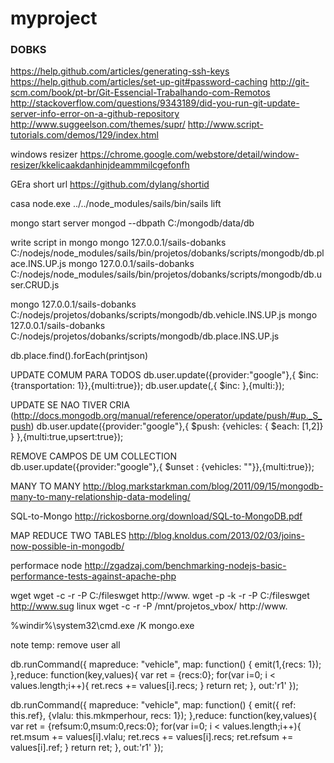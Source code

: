 # myproject
### DOBKS

https://help.github.com/articles/generating-ssh-keys
https://help.github.com/articles/set-up-git#password-caching
http://git-scm.com/book/pt-br/Git-Essencial-Trabalhando-com-Remotos
http://stackoverflow.com/questions/9343189/did-you-run-git-update-server-info-error-on-a-github-repository
http://www.suggeelson.com/themes/supr/
http://www.script-tutorials.com/demos/129/index.html

windows resizer
https://chrome.google.com/webstore/detail/window-resizer/kkelicaakdanhinjdeammmilcgefonfh

GEra short url
https://github.com/dylang/shortid

casa
node.exe ../../node_modules/sails/bin/sails lift

mongo
start server
mongod --dbpath C:/mongodb/data/db

write script in mongo
mongo 127.0.0.1/sails-dobanks C:/nodejs/node_modules/sails/bin/projetos/dobanks/scripts/mongodb/db.place.INS.UP.js
mongo 127.0.0.1/sails-dobanks C:/nodejs/node_modules/sails/bin/projetos/dobanks/scripts/mongodb/db.user.CRUD.js


mongo 127.0.0.1/sails-dobanks C:/nodejs/projetos/dobanks/scripts/mongodb/db.vehicle.INS.UP.js
mongo 127.0.0.1/sails-dobanks C:/nodejs/projetos/dobanks/scripts/mongodb/db.place.INS.UP.js

db.place.find().forEach(printjson)

UPDATE COMUM PARA TODOS
db.user.update({provider:"google"},{ $inc: {transportation: 1}},{multi:true});
db.user.update(<where>,{ $inc: <set>},{multi:<all>});

UPDATE SE NAO TIVER CRIA (http://docs.mongodb.org/manual/reference/operator/update/push/#up._S_push)
db.user.update({provider:"google"},{ $push: {vehicles: { $each:  [1,2]} } },{multi:true,upsert:true});

REMOVE CAMPOS DE UM COLLECTION 
db.user.update({provider:"google"},{ $unset : {vehicles: ""}},{multi:true});

MANY TO MANY
http://blog.markstarkman.com/blog/2011/09/15/mongodb-many-to-many-relationship-data-modeling/

SQL-to-Mongo
http://rickosborne.org/download/SQL-to-MongoDB.pdf

MAP REDUCE TWO TABLES
http://blog.knoldus.com/2013/02/03/joins-now-possible-in-mongodb/

performace node
http://zgadzaj.com/benchmarking-nodejs-basic-performance-tests-against-apache-php

wget
wget -c -r -P C:/fileswget http://www.
wget -p -k -r -P C:/fileswget http://www.sug
linux
wget -c -r -P /mnt/projetos_vbox/ http://www.

%windir%\system32\cmd.exe /K mongo.exe

note temp:
remove user all

db.runCommand({ mapreduce: "vehicle", map: function() { emit(1,{recs: 1}); },reduce: function(key,values){ var ret = {recs:0}; for(var i=0; i < values.length;i++){ ret.recs += values[i].recs; } return ret; }, out:'r1' });

db.runCommand({ mapreduce: "vehicle", map: function() { emit({ ref: this.ref}, {vlalu: this.mkmperhour, recs: 1}); },reduce: function(key,values){ var ret = {refsum:0,msum:0,recs:0}; for(var i=0; i < values.length;i++){ ret.msum += values[i].vlalu; ret.recs += values[i].recs; ret.refsum += values[i].ref; } return ret; }, out:'r1' });